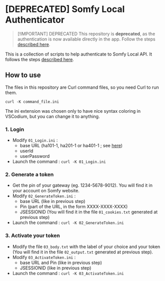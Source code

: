 # [DEPRECATED] Somfy Local Authenticator

> [!IMPORTANT] DEPRECATED
> This repository is **deprecated**, as the authentication is now available directly in the app. Follow the steps [described here](https://github.com/Somfy-Developer/Somfy-TaHoma-Developer-Mode).

This is a collection of scripts to help authenticate to Somfy Local API. It follows the steps [described here](https://github.com/Somfy-Developer/Somfy-TaHoma-Developer-Mode).

## How to use

The files in this repository are Curl command files, so you need Curl to run them.

```
curl -K command_file.ini
```

The ini extension was chosen only to have nice syntax coloring in VSCodium, but you can change it to anything.

### 1. Login

- Modify `01_Login.ini` :
    - base URL (ha101-1, ha201-1 or ha401-1 ; see [here](https://github.com/Somfy-Developer/Somfy-TaHoma-Developer-Mode?tab=readme-ov-file#api-authentication))
    - userId
    - userPassword
- Launch the command : `curl -K 01_Login.ini`

### 2. Generate a token

- Get the pin of your gateway (eg. 1234-5678-9012). You will find it in your account on Somfy website.
- Modify `02_GenerateToken.ini` :
    - base URL (like in previous step)
    - Pin (part of the URL, in the form XXXX-XXXX-XXXX)
    - JSESSIONID (You will find it in the file `01_cookies.txt` generated at previous step)
- Launch the command : `curl -K 02_GenerateToken.ini`

### 3. Activate your token

- Modify the file `03_body.txt` with the label of your choice and your token (You will find it in the file `02_output.txt` generated at previous step).
- Modify `03_ActivateToken.ini` :
    - base URL and Pin (like in previous step)
    - JSESSIONID (like in previous step)
- Launch the command : `curl -K 03_ActivateToken.ini`
